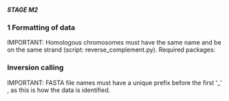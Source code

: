 ##### STAGE M2 #####

### 1 Formatting of data ####

IMPORTANT: Homologous chromosomes must have the same name and be on the same strand (script: reverse_complement.py).
Required packages:


### Inversion calling ####

IMPORTANT: FASTA file names must have a unique prefix before the first '_' , as this is how the data is identified.